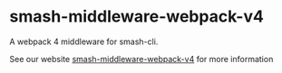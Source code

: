 # smash-middleware-webpack-v4

A webpack 4 middleware for smash-cli.

See our website
[smash-middleware-webpack-v4](https://www.smash-cli.com/docs/documentation/middlewares/smash-middleware-webpack-v4.html)
for more information
